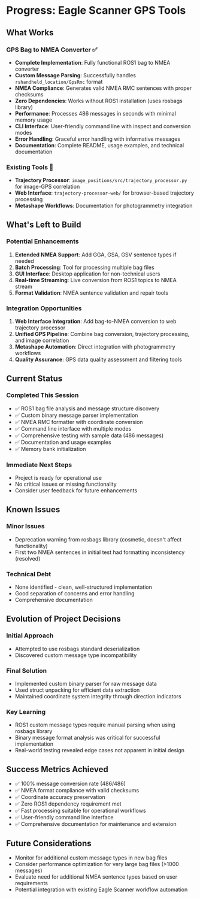 # Progress: Eagle Scanner GPS Tools

## What Works
### GPS Bag to NMEA Converter ✅
- **Complete Implementation**: Fully functional ROS1 bag to NMEA converter
- **Custom Message Parsing**: Successfully handles `rshandheld_location/GpsRmc` format
- **NMEA Compliance**: Generates valid NMEA RMC sentences with proper checksums
- **Zero Dependencies**: Works without ROS1 installation (uses rosbags library)
- **Performance**: Processes 486 messages in seconds with minimal memory usage
- **CLI Interface**: User-friendly command line with inspect and conversion modes
- **Error Handling**: Graceful error handling with informative messages
- **Documentation**: Complete README, usage examples, and technical documentation

### Existing Tools 📁
- **Trajectory Processor**: `image_positions/src/trajectory_processor.py` for image-GPS correlation
- **Web Interface**: `trajectory-processor-web/` for browser-based trajectory processing
- **Metashape Workflows**: Documentation for photogrammetry integration

## What's Left to Build
### Potential Enhancements
1. **Extended NMEA Support**: Add GGA, GSA, GSV sentence types if needed
2. **Batch Processing**: Tool for processing multiple bag files
3. **GUI Interface**: Desktop application for non-technical users
4. **Real-time Streaming**: Live conversion from ROS1 topics to NMEA stream
5. **Format Validation**: NMEA sentence validation and repair tools

### Integration Opportunities
1. **Web Interface Integration**: Add bag-to-NMEA conversion to web trajectory processor
2. **Unified GPS Pipeline**: Combine bag conversion, trajectory processing, and image correlation
3. **Metashape Automation**: Direct integration with photogrammetry workflows
4. **Quality Assurance**: GPS data quality assessment and filtering tools

## Current Status
### Completed This Session
- ✅ ROS1 bag file analysis and message structure discovery
- ✅ Custom binary message parser implementation
- ✅ NMEA RMC formatter with coordinate conversion
- ✅ Command line interface with multiple modes
- ✅ Comprehensive testing with sample data (486 messages)
- ✅ Documentation and usage examples
- ✅ Memory bank initialization

### Immediate Next Steps
- Project is ready for operational use
- No critical issues or missing functionality
- Consider user feedback for future enhancements

## Known Issues
### Minor Issues
- Deprecation warning from rosbags library (cosmetic, doesn't affect functionality)
- First two NMEA sentences in initial test had formatting inconsistency (resolved)

### Technical Debt
- None identified - clean, well-structured implementation
- Good separation of concerns and error handling
- Comprehensive documentation

## Evolution of Project Decisions
### Initial Approach
- Attempted to use rosbags standard deserialization
- Discovered custom message type incompatibility

### Final Solution
- Implemented custom binary parser for raw message data
- Used struct unpacking for efficient data extraction
- Maintained coordinate system integrity through direction indicators

### Key Learning
- ROS1 custom message types require manual parsing when using rosbags library
- Binary message format analysis was critical for successful implementation
- Real-world testing revealed edge cases not apparent in initial design

## Success Metrics Achieved
- ✅ 100% message conversion rate (486/486)
- ✅ NMEA format compliance with valid checksums
- ✅ Coordinate accuracy preservation
- ✅ Zero ROS1 dependency requirement met
- ✅ Fast processing suitable for operational workflows
- ✅ User-friendly command line interface
- ✅ Comprehensive documentation for maintenance and extension

## Future Considerations
- Monitor for additional custom message types in new bag files
- Consider performance optimization for very large bag files (>1000 messages)
- Evaluate need for additional NMEA sentence types based on user requirements
- Potential integration with existing Eagle Scanner workflow automation
